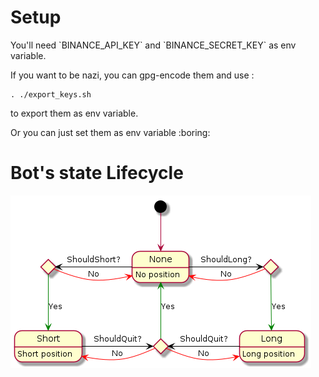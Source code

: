 <h1> Setup </h1>
You'll need `BINANCE_API_KEY` and `BINANCE_SECRET_KEY` as env variable.

If you want to be nazi, you can gpg-encode them and use : 
```
. ./export_keys.sh
```
to export them as env variable.

Or you can just set them as env variable :boring: 

<h1> Bot's state Lifecycle</h1>

![State diagram](state_lifecycle.png)